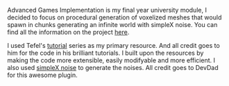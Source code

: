 Advanced Games Implementation is my final year university module, I decided to focus on procedural generation of voxelized meshes that would spawn in chunks generating an infinite world with simpleX noise. You can find all the information on the project [here](https://www.fm96.co.uk/post/worldcraft).

I used Tefel's [tutorial](https://www.youtube.com/watch?v=29vUp09JDAg&list=PLgwhqR8QlpRVKQ5JEWcdjV77lex0q-Oth) series as my primary resource. And all credit goes to him for the code in his brilliant tutorials. I built upon the resources by making the code more extensible, easily modifyable and more efficient. I also used [simpleX noise](https://forums.unrealengine.com/development-discussion/engine-source-github/66589-plugin-simplex-noise-1d-2d-3d-4d-fast-perlin-noise-version) to generate the noises. All credit goes to DevDad for this awesome plugin.

